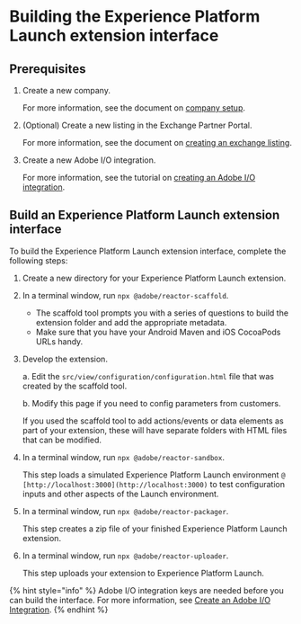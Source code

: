 # Building the Experience Platform Launch extension interface

## Prerequisites

1. Create a new company.

   For more information, see the document on [company setup](https://developer.adobelaunch.com/extensions/submissions/company-setup/).

2. (Optional) Create a new listing in the Exchange Partner Portal.

   For more information, see the document on [creating an exchange listing](https://developer.adobelaunch.com/extensions/submissions/create-listing/).

3. Create a new Adobe I/O integration.

   For more information, see the tutorial on [creating an Adobe I/O integration](https://developer.adobelaunch.com/extensions/submissions/upload-and-test/#2-create-an-adobe-io-integration).

## Build an Experience Platform Launch extension interface

To build the Experience Platform Launch extension interface, complete the following steps:

1. Create a new directory for your Experience Platform Launch extension.
2. In a terminal window, run `npx @adobe/reactor-scaffold`.
   * The scaffold tool prompts you with a series of questions to build the extension folder and add the appropriate metadata. 
   * Make sure that you have your Android Maven and iOS CocoaPods URLs handy.
3. Develop the extension.

   a. Edit the `src/view/configuration/configuration.html` file that was created by the scaffold tool.

   b. Modify this page if you need to config parameters from customers.

   If you used the scaffold tool to add actions/events or data elements as part of your extension, these will have separate folders with HTML files that can be modified.

4. In a terminal window, run `npx @adobe/reactor-sandbox`.

   This step loads a simulated Experience Platform Launch environment `@ [http://localhost:3000](http://localhost:3000)` to test configuration inputs and other aspects of the Launch environment.

5. In a terminal window, run `npx @adobe/reactor-packager`.

   This step creates a zip file of your finished Experience Platform Launch extension.

6. In a terminal window, run `npx @adobe/reactor-uploader`.

   This step uploads your extension to Experience Platform Launch.

{% hint style="info" %}
Adobe I/O integration keys are needed before you can build the interface. For more information, see [Create an Adobe I/O Integration](https://developer.adobelaunch.com/extensions/submissions/upload-and-test/#2-create-an-adobe-io-integration).
{% endhint %}
